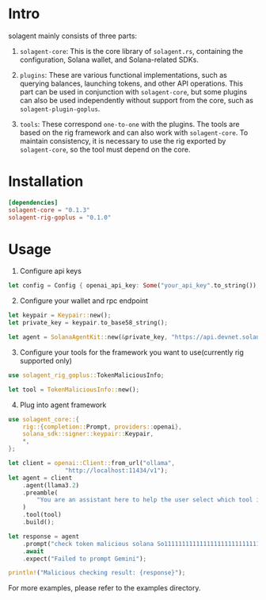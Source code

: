 # Intro
solagent mainly consists of three parts:

1. `solagent-core`: This is the core library of `solagent.rs`, containing the configuration, Solana wallet, and Solana-related SDKs.

2. `plugins`: These are various functional implementations, such as querying balances, launching tokens, and other API operations. This part can be used in conjunction with `solagent-core`, but some plugins can also be used independently without support from the core, such as `solagent-plugin-goplus`.

3. `tools`: These correspond `one-to-one` with the plugins. The tools are based on the rig framework and can also work with `solagent-core`. To maintain consistency, it is necessary to use the rig exported by `solagent-core`, so the tool must depend on the core.

# Installation
```toml
[dependencies]
solagent-core = "0.1.3"
solagent-rig-goplus = "0.1.0"
```

# Usage
1. Configure api keys
```rust
let config = Config { openai_api_key: Some("your_api_key".to_string()), ..Default::default() };
```

2. Configure your wallet and rpc endpoint
```rust
let keypair = Keypair::new();
let private_key = keypair.to_base58_string();

let agent = SolanaAgentKit::new(&private_key, "https://api.devnet.solana.com", config);

```

3. Configure your tools for the framework you want to use(currently rig supported only)
```rust
use solagent_rig_goplus::TokenMaliciousInfo;

let tool = TokenMaliciousInfo::new();
```

4. Plug into agent framework
```rust
use solagent_core::{
    rig::{completion::Prompt, providers::openai},
    solana_sdk::signer::keypair::Keypair,
    *,
};

let client = openai::Client::from_url("ollama", 
                "http://localhost:11434/v1");
let agent = client
    .agent(llama3.2)
    .preamble(
        "You are an assistant here to help the user select which tool is most appropriate to perform operations.",
    )
    .tool(tool)
    .build();

let response = agent
    .prompt("check token malicious solana So11111111111111111111111111111111111111112")
    .await
    .expect("Failed to prompt Gemini");

println!("Malicious checking result: {response}");
```


For more examples, please refer to the examples directory.

